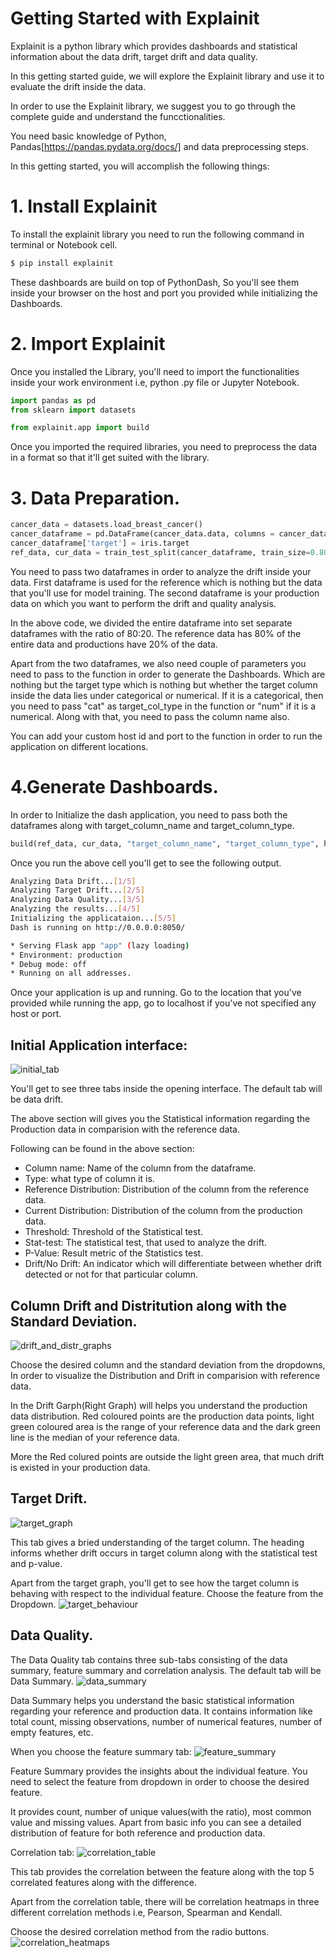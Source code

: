 # Getting Started with Explainit

Explainit is a python library which provides dashboards and statistical information about the data drift, target drift and data quality.

In this getting started guide, we will explore the Explainit library and use it to evaluate the drift inside the data.

In order to use the Explainit library, we suggest you to go through the complete guide and understand the funcctionalities.

You need basic knowledge of Python, Pandas[https://pandas.pydata.org/docs/] and data preprocessing steps.

In this getting started, you will accomplish the following things:

# 1. Install Explainit
To install the explainit library you need to run the following command in terminal or Notebook cell.

```python
$ pip install explainit
```

These dashboards are build on top of PythonDash, So you'll see them inside your browser on the host and port you provided while initializing the Dashboards.

# 2. Import Explainit
Once you installed the Library, you'll need to import the functionalities inside your work environment i.e, python .py file or Jupyter Notebook.
```python
import pandas as pd
from sklearn import datasets

from explainit.app import build
```
Once you imported the required libraries, you need to preprocess the data in a format so that it'll get suited with the library.

# 3. Data Preparation.
```python
cancer_data = datasets.load_breast_cancer()
cancer_dataframe = pd.DataFrame(cancer_data.data, columns = cancer_data.feature_names)
cancer_dataframe['target'] = iris.target
ref_data, cur_data = train_test_split(cancer_dataframe, train_size=0.80, shuffle=True)
```

You need to pass two dataframes in order to analyze the drift inside your data. First dataframe is used for the reference which is nothing but the data that you'll use for model training. The second dataframe is your production data on which you want to perform the drift and quality analysis.

In the above code, we divided the entire dataframe into set separate dataframes with the ratio of 80:20. The reference data has 80% of the entire data and productions have 20% of the data.

Apart from the two dataframes, we also need couple of parameters you need to pass to the function in order to generate the Dashboards. Which are nothing but the target type which is nothing but whether the target column inside the data lies under categorical or numerical. If it is a categorical, then you need to pass "cat" as target_col_type in the function or "num" if it is a numerical. Along with that, you need to pass the column name also.

You can add your custom host id and port to the function in order to run the application on different locations.

# 4.Generate Dashboards.
In order to Initialize the dash application, you need to pass both the dataframes along with target_column_name and target_column_type.
```python
build(ref_data, cur_data, "target_column_name", "target_column_type", host[optional], port[optional])
```
Once you run the above cell you'll get to see the following output.

```bash
Analyzing Data Drift...[1/5]
Analyzing Target Drift...[2/5]
Analyzing Data Quality...[3/5]
Analyzing the results...[4/5]
Initializing the applicataion...[5/5]
Dash is running on http://0.0.0.0:8050/

* Serving Flask app "app" (lazy loading)
* Environment: production
* Debug mode: off
* Running on all addresses.
```
Once your application is up and running. Go to the location that you've provided while running the app, go to localhost if you've not specified any host or port.

## Initial Application interface:
![initial_tab](./assets/metrics_row.jpg)

You'll get to see three tabs inside the opening interface. The default tab will be data drift.

The above section will gives you the Statistical information regarding the Production data in comparision with the reference data.

Following can be found in the above section:

* Column name: Name of the column from the dataframe.
* Type: what type of column it is.
* Reference Distribution: Distribution of the column from the reference data.
* Current Distribution: Distribution of the column from the production data.
* Threshold: Threshold of the Statistical test.
* Stat-test: The statistical test, that used to analyze the drift.
* P-Value: Result metric of the Statistics test.
* Drift/No Drift: An indicator which will differentiate between whether drift detected or not for that particular column.

## Column Drift and Distritution along with the Standard Deviation.
![drift_and_distr_graphs](./assets/drift_dist_graphs.jpg)

Choose the desired column and the standard deviation from the dropdowns, In order to visualize the Distribution and Drift in comparision with reference data.

In the Drift Garph(Right Graph) will helps you understand the production data distribution. Red coloured points are the production data points, light green coloured area is the range of your reference data and the dark green line is the median of your reference data.

More the Red colured points are outside the light green area, that much drift is existed in your production data.


## Target Drift.
![target_graph](./assets/target_graph.jpg)

This tab gives a bried understanding of the target column. The heading informs whether drift occurs in target column along with the statistical test and p-value.

Apart from the target graph, you'll get to see how the target column is behaving with respect to the individual feature.
Choose the feature from the Dropdown.
![target_behaviour](./assets/target_behavior_based_on_featurejpg.jpg)

## Data Quality.
The Data Quality tab contains three sub-tabs consisting of the data summary, feature summary and correlation analysis. The default tab will be Data Summary.
![data_summary](./assets/data_summary.jpg)

Data Summary helps you understand the basic statistical information regarding your reference and production data. It contains information like total count, missing observations, number of numerical features, number of empty features, etc.

When you choose the feature summary tab:
![feature_summary](./assets/feature_summary.jpg)

Feature Summary provides the insights about the individual feature. You need to select the feature from dropdown in order to choose the desired feature.

It provides count, number of unique values(with the ratio), most common value and missing values. Apart from basic info you can see a detailed distribution of feature for both reference and production data.

Correlation tab:
![correlation_table](./assets/correlation_table.jpg)

This tab provides the correlation between the feature along with the top 5 correlated features along with the difference.

Apart from the correlation table, there will be correlation heatmaps in three different correlation methods i.e, Pearson, Spearman and Kendall.

Choose the desired correlation method from the radio buttons.
![correlation_heatmaps](./assets/correlation_heatmaps.jpg)
